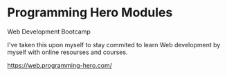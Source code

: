 # Programming Hero Modules
Web Development Bootcamp

I've taken this upon myself to stay commited to learn Web development by myself with online resourses and courses.

https://web.programming-hero.com/
